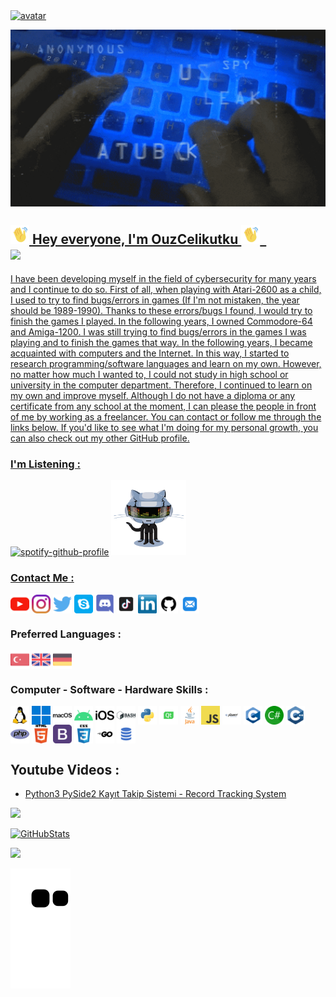 <a href="https://github.com/OuzCelikutku"><img align="center" alt="avatar" width="700" height= "175" src="https://github.com/OuzCelikutku/OuzCelikutku/blob/master/gifs/OuzCelikutku.gif"> 

<a href="#"><img align="center" alt="CyberSec" width="700" src="https://github.com/OuzCelikutku/OuzCelikutku/blob/master/gifs/info.gif"> 
  
## <img src="https://github.com/OuzCelikutku/OuzCelikutku/blob/master/gifs/hi.gif" width="30" height="30"> Hey everyone, I'm OuzCelikutku <img src="https://github.com/OuzCelikutku/OuzCelikutku/blob/master/gifs/hi.gif" width="30" height="30"> &nbsp; <br><a href="#"><img src="https://img.shields.io/badge/CyberSecurity-Consultant%20%2F%20Programmer%20%2F%20Pentester%20%2F%20Trainer-blue">
  
I have been developing myself in the field of cybersecurity for many years and I continue to do so. First of all, when playing with Atari-2600 as a child, I used to try to find bugs/errors in games (If I'm not mistaken, the year should be 1989-1990). Thanks to these errors/bugs I found, I would try to finish the games I played. In the following years, I owned Commodore-64 and Amiga-1200. I was still trying to find bugs/errors in the games I was playing and to finish the games that way. In the following years, I became acquainted with computers and the Internet. In this way, I started to research programming/software languages and learn on my own. However, no matter how much I wanted to, I could not study in high school or university in the computer department. Therefore, I continued to learn on my own and improve myself. Although I do not have a diploma or any certificate from any school at the moment, I can please the people in front of me by working as a freelancer. You can contact or follow me through the links below. If you'd like to see what I'm doing for my personal growth, you can also check out my other GitHub profile.
  
### I'm Listening :
[![spotify-github-profile](https://spotify-github-profile.vercel.app/api/view?uid=dx5wa2m1x1gwxj4m2ij8jexbj&cover_image=true&theme=novatorem&show_offline=false&background_color=121212&bar_color=53b14f&bar_color_cover=false)](https://open.spotify.com/user/dx5wa2m1x1gwxj4m2ij8jexbj) <a href="#"><img alt="music" height="120" src="https://github.com/OuzCelikutku/OuzCelikutku/blob/master/gifs/music.gif">
   
<!--          LINKS LINE          -->
### <b>     Contact Me :     </b>
  
<p align="left">
<a target="blank" href="https://www.youtube.com/channel/UCyXFujTOqgRz9oqU8V-hXww"><img align="center" height="30" src="https://github.com/OuzCelikutku/OuzCelikutku/blob/master/icons/youtube.png" /></a>
<a target="blank" href="https://www.instagram.com/ouzpinkman"><img align="center" height="30" src="https://github.com/OuzCelikutku/OuzCelikutku/blob/master/icons/instagram.png" /></a>
<a target="blank" href="https://twitter.com/SyntaxError_69"><img align="center" height="30" src="https://github.com/OuzCelikutku/OuzCelikutku/blob/master/icons/twitter.png" /></a>
<a target="blank" href="https://join.skype.com/invite/j2ho1vVuTHv7"><img align="center" height="30" src="https://github.com/OuzCelikutku/OuzCelikutku/blob/master/icons/skype.png" /></a>
<a target="blank" href="https://discord.com/users/1045121857143177317"><img align="center" height="30" src="https://github.com/OuzCelikutku/OuzCelikutku/blob/master/icons/discord.png" /></a>
<a target="blank" href="https://www.tiktok.com/@cy83rp5ych0"><img align="center" height="30" src="https://github.com/OuzCelikutku/OuzCelikutku/blob/master/icons/tiktok.png" /></a>
<a target="blank" href="https://www.linkedin.com/in/oguzcelikutku351912/"><img align="center" height="30" src="https://github.com/OuzCelikutku/OuzCelikutku/blob/master/icons/linkedin.png" /></a>
<a target="blank" href="https://github.com/JokerSob"><img align="center" height="30" src="https://github.com/OuzCelikutku/OuzCelikutku/blob/master/icons/github.png" /></a>
<a target="blank" href="mailto:o.celikutku@outlook.com"><img align="center" height="30" src="https://github.com/OuzCelikutku/OuzCelikutku/blob/master/icons/mail.png" /></a>
</p>
  
<!--          LANGUAGE LINE          --> 
### <b>     Preferred Languages :     </b>
  
<a target="blank" href="#"><img alt="Turkish" align="center" height="30" src="https://github.com/OuzCelikutku/OuzCelikutku/blob/master/icons/tr.png" /></a>
<a target="blank" href="#"><img alt="English" align="center" height="30" src="https://github.com/OuzCelikutku/OuzCelikutku/blob/master/icons/eng.png" /></a>
<a target="blank" href="#"><img alt="Deutsch" align="center" height="30" src="https://github.com/OuzCelikutku/OuzCelikutku/blob/master/icons/de.png" /></a>

<!--          SKILLS LINE          --> 
### <b>     Computer - Software - Hardware Skills :     </b>

<a target="blank" href="#"><img alt="linux" align="center" height="30" src="https://raw.githubusercontent.com/github/explore/80688e429a7d4ef2fca1e82350fe8e3517d3494d/topics/linux/linux.png" /></a>
<a target="blank" href="#"><img alt="windows" align="center" height="30" src="https://raw.githubusercontent.com/github/explore/379d49236d826364be968345e0a085d044108cff/topics/windows/windows.png" /></a>
<a target="blank" href="#"><img alt="macos" align="center" height="30" src="https://raw.githubusercontent.com/github/explore/868696fc547869eb5de5add3b3695abdd43bb9dc/topics/macos/macos.png" /></a>
<a target="blank" href="#"><img alt="android" align="center" height="30" src="https://raw.githubusercontent.com/github/explore/8baf984947f4d9c32006bd03fa4c51ff91aadf8d/topics/android/android.png" /></a>
<a target="blank" href="#"><img alt="ios" align="center" height="30" src="https://raw.githubusercontent.com/github/explore/80688e429a7d4ef2fca1e82350fe8e3517d3494d/topics/ios/ios.png" /></a>
<a target="blank" href="#"><img alt="bash" align="center" height="30" src="https://raw.githubusercontent.com/github/explore/80688e429a7d4ef2fca1e82350fe8e3517d3494d/topics/bash/bash.png" /></a>
<a target="blank" href="#"><img alt="python" align="center" height="30" src="https://raw.githubusercontent.com/github/explore/80688e429a7d4ef2fca1e82350fe8e3517d3494d/topics/python/python.png" /></a>
<a target="blank" href="#"><img alt="qt" align="center" height="30" src="https://raw.githubusercontent.com/github/explore/80688e429a7d4ef2fca1e82350fe8e3517d3494d/topics/qt/qt.png" /></a>
<a target="blank" href="#"><img alt="java" align="center" height="30" src="https://raw.githubusercontent.com/github/explore/5b3600551e122a3277c2c5368af2ad5725ffa9a1/topics/java/java.png" /></a>
<a target="blank" href="#"><img alt="javascript" align="center" height="30" src="https://raw.githubusercontent.com/github/explore/80688e429a7d4ef2fca1e82350fe8e3517d3494d/topics/javascript/javascript.png" /></a>
<a target="blank" href="#"><img alt="jquery" align="center" height="30" src="https://raw.githubusercontent.com/github/explore/80688e429a7d4ef2fca1e82350fe8e3517d3494d/topics/jquery/jquery.png" /></a>
<a target="blank" href="#"><img alt="c" align="center" height="30" src="https://raw.githubusercontent.com/github/explore/f3e22f0dca2be955676bc70d6214b95b13354ee8/topics/c/c.png" /></a>
<a target="blank" href="#"><img alt="c#" align="center" height="30" src="https://raw.githubusercontent.com/github/explore/80688e429a7d4ef2fca1e82350fe8e3517d3494d/topics/csharp/csharp.png" /></a>
<a target="blank" href="#"><img alt="c++" align="center" height="30" src="https://raw.githubusercontent.com/github/explore/180320cffc25f4ed1bbdfd33d4db3a66eeeeb358/topics/cpp/cpp.png" /></a>
<a target="blank" href="#"><img alt="php" align="center" height="30" src="https://raw.githubusercontent.com/github/explore/ccc16358ac4530c6a69b1b80c7223cd2744dea83/topics/php/php.png" /></a>
<a target="blank" href="#"><img alt="html" align="center" height="30" src="https://raw.githubusercontent.com/github/explore/80688e429a7d4ef2fca1e82350fe8e3517d3494d/topics/html/html.png" /></a>
<a target="blank" href="#"><img alt="bootstrap" align="center" height="30" src="https://raw.githubusercontent.com/github/explore/80688e429a7d4ef2fca1e82350fe8e3517d3494d/topics/bootstrap/bootstrap.png" /></a>
<a target="blank" href="#"><img alt="css" align="center" height="30" src="https://raw.githubusercontent.com/github/explore/80688e429a7d4ef2fca1e82350fe8e3517d3494d/topics/css/css.png" /></a>
<a target="blank" href="#"><img alt="go" align="center" height="30" src="https://raw.githubusercontent.com/github/explore/80688e429a7d4ef2fca1e82350fe8e3517d3494d/topics/go/go.png" /></a>
<a target="blank" href="#"><img alt="sql" align="center" height="30" src="https://raw.githubusercontent.com/github/explore/80688e429a7d4ef2fca1e82350fe8e3517d3494d/topics/sql/sql.png" /></a>

<!--          YOUTUBE LINE          --> 
## <b> Youtube Videos : </b>
  
<!-- YOUTUBE:START -->
- [Python3 PySide2 Kayıt Takip Sistemi - Record Tracking System](https://www.youtube.com/watch?v=o6rxynFl3hc)
<!-- YOUTUBE:END -->

<!--          GITHUB STATS LINE          --> 
<a href="#"><img src="https://visitor-badge.laobi.icu/badge?page_id=OuzCelikutku.ouzcelikutku">
  
<a href="#"><img  alt="GitHubStats" width="700" src="https://github-readme-stats.vercel.app/api?username=OuzCelikutku&show_icons=true&include_all_commits=true&count_private=true&theme=blue-green&layout=compact">
 
<a href="#"><img width="700" src="https://streak-stats.demolab.com/?user=OuzCelikutku&theme=blue-green&date_format=j%20M%5B%20Y%5D">
  
<a href="#">![OuzCelikutku snake gif](https://github.com/OuzCelikutku/OuzCelikutku/blob/output/github-contribution-grid-snake.svg)
